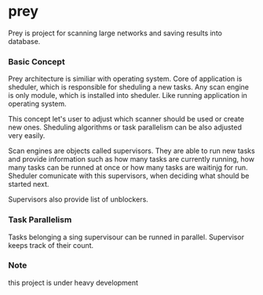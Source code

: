 # prey

Prey is project for scanning large networks and saving results into database.

### Basic Concept

Prey architecture is similiar with operating system. Core of application is
sheduler, which is responsible for sheduling a new tasks. Any scan engine is
only module, which is installed into sheduler. Like running application in
operating system.

This concept let's user to adjust which scanner should be used or create new
ones. Sheduling algorithms or task parallelism can be also adjusted very easily.

Scan engines are objects called supervisors. They are able to run new tasks and
provide information such as how many tasks are currently running, how many
tasks can be runned at once or how many tasks are waitinjg for run. Sheduler
comunicate with this supervisors, when deciding what should be started next.

Supervisors also provide list of unblockers.

### Task Parallelism

Tasks belonging a sing supervisour can be runned in parallel. Supervisor keeps
track of their count.

### Note

this project is under heavy development
